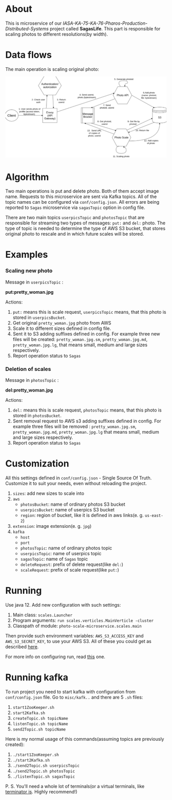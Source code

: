 # About

This is microservice of our *IASA-KA-75-KA-76-Pharos-Production-Distributed-Systems* project called **SagasLife**. This part is responsible for scaling photos to different resolutions(by width).

# Data flows

The main operation is scaling original photo:



![Scaling](misc/img/PUT.png)

# Algorithm

Two main operations is put and delete photo. Both of them accept image name. Requests to this microservice are sent via Kafka topics. All of the topic names can be configured via `conf/config.json`. All errors are being reported to `Sagas` microservice via `sagasTopic` option in config file. 

There are two main topics `userpicsTopic` and `photosTopic` that are responsible for streaming two types of messages: `put:` and `del:` photo. The type of topic is needed to determine the type of AWS S3 bucket, that stores original photo to rescale and in which future scales will be stored.

# Examples

### Scaling new photo

Message in `userpicsTopic` : 

**put:pretty_woman.jpg**

Actions:

1. `put:` means this is scale request, `userpicsTopic` means, that this photo is stored in `userpicsBucket`.
2. Get original `pretty_woman.jpg` photo from AWS
3. Scale it to different sizes defined in config file.
4. Sent it to S3 adding suffixes defined in config. For example three new files will be created: `pretty_woman.jpg.sm`, `pretty_woman.jpg.md`, `pretty_woman.jpg.lg`, that means small, medium and large sizes respectively.
5. Report operation status to `Sagas`

### Deletion of scales

Message in `photosTopic` :  

**del:pretty_woman.jpg**

Actions:

1. `del:` means this is scale request, `photosTopic` means, that this photo is stored in `photosBucket`.
2. Sent removal request to AWS s3 adding suffixes defined in config. For example three files will be removed : `pretty_woman.jpg.sm`, `pretty_woman.jpg.md`, `pretty_woman.jpg.lg` that means small, medium and large sizes respectively.
3. Report operation status to `Sagas`

# Customization

All this settings defined in `conf/config.json` - Single Source Of Truth. Customize it to suit your needs, even without reloading the project.

1. `sizes`: add new sizes to scale into
2. `aws`
   - `photosBucket`: name of ordinary photos S3 bucket
   - `userpicsBucket`: name of userpics S3 bucket
   - `region`: region of bucket, like it is defined in aws links(e. g. `us-east-2`)
3. `extension`: image extension(e. g. `jpg`)
4. `kafka`
   - `host`
   - `port`
   - `photosTopic`: name of ordinary photos topic
   - `userpicsTopic`: name of userpics topic
   - `sagasTopic`: name of `Sagas` topic
   - `deleteRequest`: prefix of delete request(like `del:`) 
   - `scaleRequest`: prefix of scale request(like `put:`)
   
# Running

Use java 12. Add new configuration with such settings:
1. Main class: `scales.Launcher`
2. Program arguments: `run scales.verticles.MainVerticle -cluster`
3. Classpath of module: `photo-scale-microservice.scales.main`

Then provide such environment variables: `AWS_S3_ACCESS_KEY` and `AWS_S3_SECRET_KEY`, to use your AWS S3. All of these you could get as described [here](https://support.infinitewp.com/support/solutions/articles/212258-where-are-my-amazon-s3-credentials-).

For more info on configuring run, read [this](https://github.com/IASA-HUB/vertx-starter-pack/wiki/How-to-make-things-work) one.

# Running kafka

To run project you need to start kafka with configuration from `conf/config.json` file. Go to `misc/kafk..` and there are 5 `.sh` files:

1. `start1ZooKeeper.sh`
2. `start2Kafka.sh`
3. `createTopic.sh topicName`
4. `listenTopic.sh topicName`
5. `send2Topic.sh topicName`

Here is my normal usage of this commands(assuming topics are previously created):
1. `./start1ZooKeeper.sh`
2. `./start2Kafka.sh`
3. `./send2Topic.sh userpicsTopic`
4. `./send2Topic.sh photosTopic`
5. `./listenTopic.sh sagasTopic`



P. S. You'll need a whole lot of terminals(or a virtual terminals, like [terminator is](https://terminator-gtk3.readthedocs.io/en/latest/#). Highly recommend!)